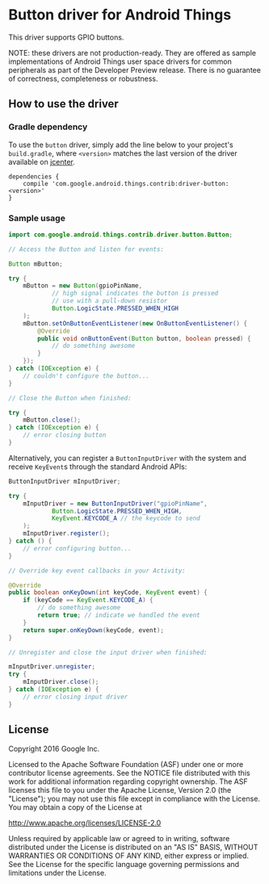 Button driver for Android Things
================================

This driver supports GPIO buttons.

NOTE: these drivers are not production-ready. They are offered as sample
implementations of Android Things user space drivers for common peripherals
as part of the Developer Preview release. There is no guarantee
of correctness, completeness or robustness.

How to use the driver
---------------------

### Gradle dependency

To use the `button` driver, simply add the line below to your project's `build.gradle`,
where `<version>` matches the last version of the driver available on [jcenter][jcenter].

```
dependencies {
    compile 'com.google.android.things.contrib:driver-button:<version>'
}
```

### Sample usage

```java
import com.google.android.things.contrib.driver.button.Button;

// Access the Button and listen for events:

Button mButton;

try {
    mButton = new Button(gpioPinName,
            // high signal indicates the button is pressed
            // use with a pull-down resistor
            Button.LogicState.PRESSED_WHEN_HIGH
    );
    mButton.setOnButtonEventListener(new OnButtonEventListener() {
        @Override
        public void onButtonEvent(Button button, boolean pressed) {
            // do something awesome
        }
    });
} catch (IOException e) {
    // couldn't configure the button...
}

// Close the Button when finished:

try {
    mButton.close();
} catch (IOException e) {
    // error closing button
}
```

Alternatively, you can register a `ButtonInputDriver` with the system and receive `KeyEvent`s
through the standard Android APIs:
```java
ButtonInputDriver mInputDriver;

try {
    mInputDriver = new ButtonInputDriver("gpioPinName",
            Button.LogicState.PRESSED_WHEN_HIGH,
            KeyEvent.KEYCODE_A // the keycode to send
    );
    mInputDriver.register();
} catch () {
    // error configuring button...
}

// Override key event callbacks in your Activity:

@Override
public boolean onKeyDown(int keyCode, KeyEvent event) {
    if (keyCode == KeyEvent.KEYCODE_A) {
        // do something awesome
        return true; // indicate we handled the event
    }
    return super.onKeyDown(keyCode, event);
}

// Unregister and close the input driver when finished:

mInputDriver.unregister;
try {
    mInputDriver.close();
} catch (IOException e) {
    // error closing input driver
}
```

License
-------

Copyright 2016 Google Inc.

Licensed to the Apache Software Foundation (ASF) under one or more contributor
license agreements.  See the NOTICE file distributed with this work for
additional information regarding copyright ownership.  The ASF licenses this
file to you under the Apache License, Version 2.0 (the "License"); you may not
use this file except in compliance with the License.  You may obtain a copy of
the License at

  http://www.apache.org/licenses/LICENSE-2.0

Unless required by applicable law or agreed to in writing, software
distributed under the License is distributed on an "AS IS" BASIS, WITHOUT
WARRANTIES OR CONDITIONS OF ANY KIND, either express or implied.  See the
License for the specific language governing permissions and limitations under
the License.

[jcenter]: https://bintray.com/google/androidthings/contrib-driver-button/_latestVersion
